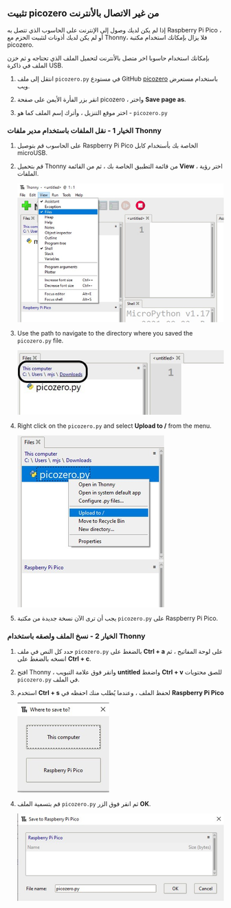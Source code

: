 ## تثبيت picozero من غير الاتصال بالأنترنت

إذا لم يكن لديك وصول إلى الإنترنت على الحاسوب الذي تتصل به Raspberry Pi Pico ، أو لم يكن لديك أذونات لتثبيت الحزم مع Thonny، فلا يزال بإمكانك استخدام مكتبة picozero.

بإمكانك استخدام حاسوبا اخر متصل بالأنترنت لتحميل الملف الذي تحتاجه و ثم خزن الملف في ذاكرة USB.

1. انتقل إلى ملف `picozero.py` في مستودع GitHub [picozero](https://raw.githubusercontent.com/RaspberryPiFoundation/picozero/master/picozero/picozero.py?token=GHSAT0AAAAAABRLTKWZCT53CGKBFHMJGE54YSC762A) باستخدام مستعرض ويب.

2. انقر بزر الفأرة الأيمن على صفحة picozero ، واختر **Save page as**.

3. اختر موقع التنزيل ، وأترك إسم الملف كما هو - `picozero.py`

### الخيار 1 - نقل الملفات باستخدام مدير ملفات Thonny

1. على الحاسوب قم بتوصيل Raspberry Pi Pico الخاصة بك بأستخدام كابل microUSB.

2. قم بتحميل Thonny من قائمة التطبيق الخاصة بك ، ثم من القائمة **View** ، اختر رؤية الملفات.

    ![View menu selected and files has been checked](images/view_files.jpg)

3. Use the path to navigate to the directory where you saved the `picozero.py` file.

    ![file path highlighted in the Files tab in Thonny](images/navigate_downloads.jpg)

4. Right click on the `picozero.py` and select **Upload to /** from the menu.

    ![context menu displayed with upload to / selected](images/upload_files.jpg)

5. يجب أن ترى الآن نسخة جديدة من مكتبة `picozero.py` على Raspberry Pi Pico.

### الخيار 2 - نسخ الملف ولصقه باستخدام Thonny

1. حدد كل النص في ملف `picozero.py` بالضغط على **Ctrl + a** على لوحة المفاتيح ، ثم انسخه بالضغط على **Ctrl + c**.

2. افتح Thonny ، وانقر فوق علامة التبويب **untitled** واضغط **Ctrl + v** للصق محتويات `picozero.py` في الملف.

3. استخدم **Ctrl + s** لحفظ الملف ، وعندما يُطلب منك احفظه في **Raspberry Pi Pico**

    ![تظهر خيارات الحفظ مع عرض هذا الكمبيوتر و Raspberry Pi Pico](images/save_to.jpg)

4. قم بتسمية الملف `picozero.py` ثم انقر فوق الزر **OK**.

    ![تمت كتابة picozero.py في حقل إسم الملف و ظهر زرا موافق و إلغاء](images/save_file.jpg)

